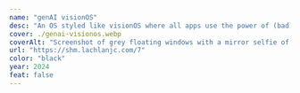 ```yaml
---
name: "genAI visionOS"
desc: "An OS styled like visionOS where all apps use the power of (bad) genAI, leaving users powerless. (desktop only)"
cover: ./genai-visionos.webp
coverAlt: "Screenshot of grey floating windows with a mirror selfie of Lachlan wearing Apple Vision Pro"
url: "https://shm.lachlanjc.com/7"
color: "black"
year: 2024
feat: false
---
```

